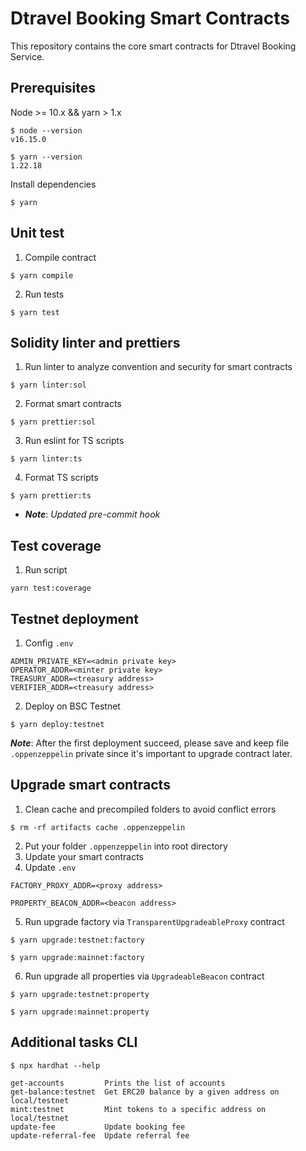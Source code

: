 # Dtravel Booking Smart Contracts

This repository contains the core smart contracts for Dtravel Booking Service.

## Prerequisites
Node >= 10.x && yarn > 1.x
```
$ node --version
v16.15.0

$ yarn --version
1.22.18
```

Install dependencies
```
$ yarn
```
## Unit test
1. Compile contract
```
$ yarn compile
```
2. Run tests
```
$ yarn test
```

## Solidity linter and prettiers
1. Run linter to analyze convention and security for smart contracts
```
$ yarn linter:sol
```
2. Format smart contracts
```
$ yarn prettier:sol
```
3. Run eslint for TS scripts
```
$ yarn linter:ts
```
4. Format TS scripts
```
$ yarn prettier:ts
```
* ***Note***: *Updated pre-commit hook*

## Test coverage
1. Run script
```
yarn test:coverage
```

## Testnet deployment
1. Config `.env`
```
ADMIN_PRIVATE_KEY=<admin private key>
OPERATOR_ADDR=<minter private key>
TREASURY_ADDR=<treasury address>
VERIFIER_ADDR=<treasury address>
```
2. Deploy on BSC Testnet
```
$ yarn deploy:testnet
```

***Note***: After the first deployment succeed, please save and keep file `.oppenzeppelin` private since it's important to upgrade contract later.

## Upgrade smart contracts
1. Clean cache and precompiled folders to avoid conflict errors
```
$ rm -rf artifacts cache .oppenzeppelin
```
2. Put your folder `.oppenzeppelin` into root directory
3. Update your smart contracts
4. Update `.env`
```
FACTORY_PROXY_ADDR=<proxy address>

PROPERTY_BEACON_ADDR=<beacon address>
```
5. Run upgrade factory via `TransparentUpgradeableProxy` contract
```
$ yarn upgrade:testnet:factory

$ yarn upgrade:mainnet:factory
```

6. Run upgrade all properties via `UpgradeableBeacon` contract

```
$ yarn upgrade:testnet:property

$ yarn upgrade:mainnet:property
```

## Additional tasks CLI
```
$ npx hardhat --help

get-accounts       	 Prints the list of accounts
get-balance:testnet	 Get ERC20 balance by a given address on local/testnet
mint:testnet       	 Mint tokens to a specific address on local/testnet
update-fee         	 Update booking fee
update-referral-fee	 Update referral fee
```
